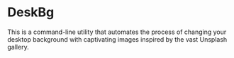 # DeskBg
This is a command-line utility that automates the process of changing your desktop background with captivating images inspired by the vast Unsplash gallery.
